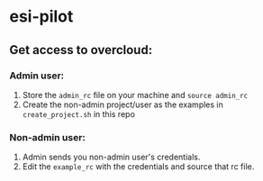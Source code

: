 # esi-pilot

## Get access to overcloud:

### Admin user:
1. Store the `admin_rc` file on your machine and `source admin_rc`
2. Create the non-admin project/user as the examples in `create_project.sh` in this repo

### Non-admin user:
1. Admin sends you non-admin user's credentials.
2. Edit the `example_rc` with the credentials and source that rc file.
